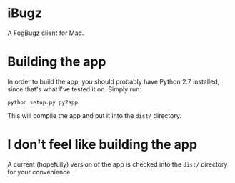 iBugz
=====

A FogBugz client for Mac.

# Building the app

In order to build the app, you should probably have Python 2.7 installed, since that's what I've tested it on. Simply run:

`python setup.py py2app`

This will compile the app and put it into the `dist/` directory.

# I don't feel like building the app

A current (hopefully) version of the app is checked into the `dist/` directory for your convenience.
